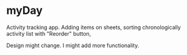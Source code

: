 # myDay
Activity tracking app. Adding items on sheets, sorting chronologically activity list with "Reorder" button, 

Design might change. I might add more functionality.


